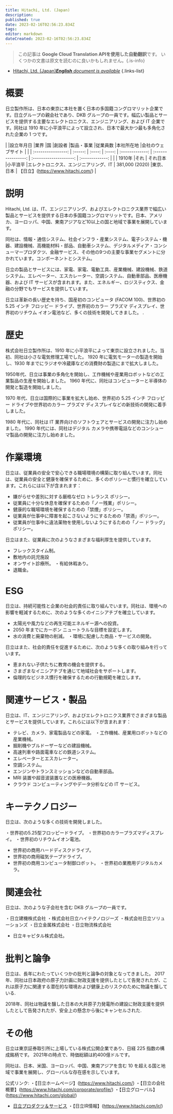 ```yaml
---
title: Hitachi, Ltd. (Japan)
description: 
published: true
date: 2023-02-16T02:56:23.834Z
tags: 
editor: markdown
dateCreated: 2023-02-16T02:56:23.834Z
---
```


> この記事は **Google Cloud Translation APIを使用した自動翻訳**です。
いくつかの文書は原文を読むのに良いかもしれません。{.is-info}



- [Hitachi, Ltd. (Japan)***English** document is available*](/en/Knowledge-base/Dictionary/Company/hitachi-ltd-japan)
{.links-list}


# 概要

日立製作所は、日本の東京に本社を置く日本の多国籍コングロマリット企業です。日立グループの親会社であり、DKB グループの一員です。幅広い製品とサービスを提供する主要なエレクトロニクス、エンジニアリング、および IT 企業です。同社は 1910 年に小平浪平によって設立され、日本で最大かつ最も多角化された企業の 1 つです。

| |設立年月日 |業界 |国 |創設者 |製品・事業 |従業員数 |本社所在地 |会社のウェブサイト |
| | :----------------: | :-----: | :----: | :----: | :-------------: | :----------------: | :--------------------: | :-------------: |
| | 1910年 |それ | それ日本 |小平浪平 |エレクトロニクス、エンジニアリング、IT | 381,000 (2020) |東京、日本 | 【日立】(https://www.hitachi.com/) |

# 説明

Hitachi, Ltd. は、IT、エンジニアリング、およびエレクトロニクス業界で幅広い製品とサービスを提供する日本の多国籍コングロマリットです。日本、アメリカ、ヨーロッパ、中国、東南アジアなど10以上の国と地域で事業を展開しています。

同社は、情報・通信システム、社会インフラ・産業システム、電子システム・機器、建設機械、高機能材料・部品、自動車システム、デジタルメディア・コンシューマープロダクツ、金融サービス、その他の9つの主要な事業セグメントに分かれています。コンポーネントとシステム。

日立の製品とサービスには、家電、家電、電動工具、産業機械、建設機械、鉄道システム、エレベーター、エスカレーター、空調システム、自動車部品、医療機器、および IT サービスが含まれます。また、エネルギー、ロジスティクス、金融の分野でもサービスを提供しています。

日立は革新の長い歴史を持ち、国産初のコンピュータ (FACOM 100)、世界初の 5.25 インチ フロッピー ドライブ、世界初のカラー プラズマ ディスプレイ、世界初のリチウム イオン電池など、多くの技術を開発してきました。 .

# 歴史

株式会社日立製作所は、1910 年に小平浪平によって東京に設立されました。当初、同社は小さな電気修理工場でした。 1920 年に電気モーターの製造を開始し、1930 年までにラジオや冷蔵庫などの消費財の製造にまで拡大しました。

1950年代、日立は事業の多角化を開始し、工作機械や産業用ロボットなどの工業製品の生産を開始しました。 1960 年代に、同社はコンピューターと半導体の開発と製造を開始しました。

1970 年代、日立は国際的に事業を拡大し始め、世界初の 5.25 インチ フロッピー ドライブや世界初のカラー プラズマ ディスプレイなどの新技術の開発に着手しました。

1980 年代に、同社は IT 業界向けのソフトウェアとサービスの開発に注力し始めました。 1990 年代には、同社はデジタル カメラや携帯電話などのコンシューマ製品の開発に注力し始めました。

# 作業環境

日立は、従業員の安全で安心できる職場環境の構築に取り組んでいます。同社は、従業員の安全と健康を確保するために、多くのポリシーと慣行を確立しています。これらには以下が含まれます：

- 嫌がらせや差別に対する厳格なゼロ トレランス ポリシー。
- 従業員に十分な休息を確保するための「ノー残業」ポリシー。
- 健康的な職場環境を確保するための「禁煙」ポリシー。
- 従業員が仕事中に障害を起こさないようにするための「禁酒」ポリシー。
- 従業員が仕事中に違法薬物を使用しないようにするための「ノー ドラッグ」ポリシー。

日立はまた、従業員に次のようなさまざまな福利厚生を提供しています。

- フレックスタイム制。
- 敷地内の託児施設
- オンサイト診療所。
・有給休暇あり。
- 退職金。

# ESG

日立は、持続可能性と企業の社会的責任に取り組んでいます。同社は、環境への影響を軽減するために、次のような多くのイニシアチブを確立しています。

- 太陽光や風力などの再生可能エネルギー源への投資。
- 2050 年までにカーボン ニュートラルな目標を設定します。
- 水の消費と廃棄物の削減。
・環境に配慮した商品・サービスの開発。

日立はまた、社会的責任を促進するために、次のような多くの取り組みを行っています。

- 恵まれない子供たちに教育の機会を提供する。
- さまざまなイニシアチブを通じて地域社会をサポートします。
- 倫理的なビジネス慣行を確保するための行動規範を確立します。

# 関連サービス・製品

日立は、IT、エンジニアリング、およびエレクトロニクス業界でさまざまな製品とサービスを提供しています。これらには以下が含まれます：

- テレビ、カメラ、家電製品などの家電。
・工作機械、産業用ロボットなどの産業機械。
- 掘削機やブルドーザーなどの建設機械。
- 高速列車や路面電車などの鉄道システム。
- エレベーターとエスカレーター。
- 空調システム。
- エンジンやトランスミッションなどの自動車部品。
- MRI 装置や超音波装置などの医療機器。
- クラウド コンピューティングやデータ分析などの IT サービス。

# キーテクノロジー

日立は、次のような多くの技術を開発しました。

・世界初の5.25型フロッピードライブ。
・世界初のカラープラズマディスプレイ。
・世界初のリチウムイオン電池。
- 世界初の商用ハードディスクドライブ。
- 世界初の商用磁気テープドライブ。
- 世界初の商用コンピュータ制御ロボット。
・世界初の業務用デジタルカメラ。

# 関連会社

日立は、次のような子会社を含む DKB グループの一員です。

・日立建機株式会社
・株式会社日立ハイテクノロジーズ
・株式会社日立ソリューションズ
・日立金属株式会社
・日立物流株式会社
- 日立キャピタル株式会社。

# 批判と論争

日立は、長年にわたっていくつかの批判と論争の対象となってきました。 2017年、同社は日本政府の原子力計画に財政支援を提供したとして告発されたが、これは原子力に関連する潜在的な環境および健康上のリスクのために物議を醸している.

2018年、同社は物議を醸した日本の大井原子力発電所の建設に財政支援を提供したとして告発されたが、安全上の懸念から後にキャンセルされた.

# その他

日立は東京証券取引所に上場している株式公開企業であり、日経 225 指数の構成銘柄です。 2021年の時点で、時価総額は約400億ドルです。

同社は、日本、米国、ヨーロッパ、中国、東南アジアを含む 10 を超える国と地域で事業を展開し、グローバルな存在感を示しています。

公式リンク:
・【日立ホームページ】(https://www.hitachi.com/)
・【日立の会社概要】(https://www.hitachi.com/corporate/profile/)
・【日立グローバル】(https://www.hitachi.com/global/)
- [日立プロダクツ＆サービス](https://www.hitachi.com/products/)
・【日立IR情報】(https://www.hitachi.com/ir/)